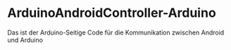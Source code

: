 # ArduinoAndroidController-Arduino
 Das ist der Arduino-Seitige Code für die Kommunikation zwischen Android und Arduino
